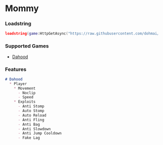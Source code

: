 # Mommy
### Loadstring
```lua
loadstring(game:HttpGetAsync("https://raw.githubusercontent.com/dohmai/Kitty/main/Loader"))()
```
### Supported Games
- [Dahood](https://www.roblox.com/games/2788229376/)

### Features
```markdown
# Dahood
  * Player
    * Movement
      - Noclip
      - Speed
    * Exploits
      - Anti Stomp
      - Auto Stomp
      - Auto Reload
      - Anti Fling
      - Anti Bag
      - Anti Slowdown
      - Anti Jump Cooldown
      - Fake Lag
```
